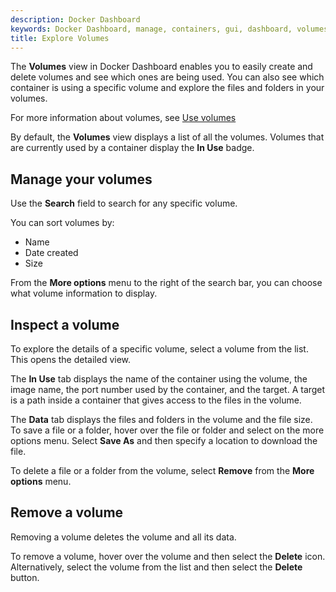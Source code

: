 ```yaml
---
description: Docker Dashboard
keywords: Docker Dashboard, manage, containers, gui, dashboard, volumes, user manual
title: Explore Volumes
---
```


The **Volumes** view in Docker Dashboard enables you to easily create and delete volumes and see which ones are being used. You can also see which container is using a specific volume and explore the files and folders in your volumes.

For more information about volumes, see [Use volumes](../../storage/volumes.md)

By default, the **Volumes** view displays a list of all the volumes. Volumes that are currently used by a container display the **In Use** badge.

## Manage your volumes

Use the **Search** field to search for any specific volume. 

You can sort volumes by:
- Name
- Date created
- Size

From the **More options** menu to the right of the search bar, you can choose what volume information to display.

## Inspect a volume

To explore the details of a specific volume, select a volume from the list. This opens the detailed view.

The **In Use** tab displays the name of the container using the volume, the image name, the port number used by the container, and the target. A target is a path inside a container that gives access to the files in the volume.

The **Data** tab displays the files and folders in the volume and the file size. To save a file or a folder, hover over the file or folder and select on the more options menu. Select **Save As** and then specify a location to download the file.

To delete a file or a folder from the volume, select **Remove** from the **More options** menu.

## Remove a volume

Removing a volume deletes the volume and all its data. 

To remove a volume, hover over the volume and then select the **Delete** icon. Alternatively, select the volume from the list and then select the **Delete** button.